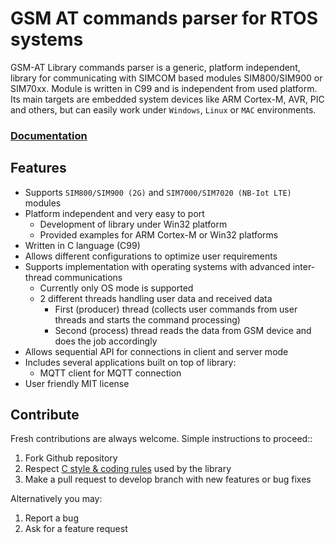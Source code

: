 # GSM AT commands parser for RTOS systems

GSM-AT Library commands parser is a generic, platform independent, library for communicating with SIMCOM based modules SIM800/SIM900 or SIM70xx. Module is written in C99 and is independent from used platform. Its main targets are embedded system devices like ARM Cortex-M, AVR, PIC and others, but can easily work under `Windows`, `Linux` or `MAC` environments.

<h3><a href="https://docs.majerle.eu/projects/gsm-at-lib">Documentation</a></h3>

## Features

* Supports ``SIM800/SIM900 (2G)`` and ``SIM7000/SIM7020 (NB-Iot LTE)`` modules
* Platform independent and very easy to port
    * Development of library under Win32 platform
    * Provided examples for ARM Cortex-M or Win32 platforms
* Written in C language (C99)
* Allows different configurations to optimize user requirements
* Supports implementation with operating systems with advanced inter-thread communications
    * Currently only OS mode is supported
    * 2 different threads handling user data and received data
        * First (producer) thread (collects user commands from user threads and starts the command processing)
        * Second (process) thread reads the data from GSM device and does the job accordingly
* Allows sequential API for connections in client and server mode
* Includes several applications built on top of library:
    * MQTT client for MQTT connection
* User friendly MIT license

## Contribute

Fresh contributions are always welcome. Simple instructions to proceed::

1. Fork Github repository
2. Respect [C style & coding rules](https://github.com/MaJerle/c-code-style) used by the library
3. Make a pull request to develop branch with new features or bug fixes

Alternatively you may:

1. Report a bug
2. Ask for a feature request